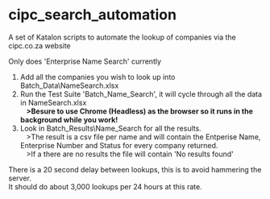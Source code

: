 # cipc_search_automation
A set of Katalon scripts to automate the lookup of companies via the cipc.co.za website

Only does 'Enterprise Name Search' currently

1) Add all the companies you wish to look up into Batch_Data\NameSearch.xlsx
2) Run the Test Suite 'Batch_Name_Search', it will cycle through all the data in NameSearch.xlsx  
&nbsp;&nbsp;&nbsp;**>Besure to use Chrome (Headless) as the browser so it runs in the background while you work!**
3) Look in Batch_Results\Name_Search for all the results.  
&nbsp;&nbsp;&nbsp;>The result is a csv file per name and will contain the Entperise Name, Enterprise Number and Status for every company returned.  
&nbsp;&nbsp;&nbsp;>If a there are no results the file will contain 'No results found'

There is a 20 second delay between lookups, this is to avoid hammering the server.  
It should do about 3,000 lookups per 24 hours at this rate.
